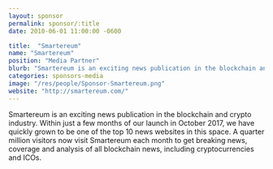 ```yaml
---
layout: sponsor
permalink: sponsor/:title
date: 2010-06-01 11:00:00 -0600

title:  "Smartereum"
name: "Smartereum"
position: "Media Partner"
blurb: "Smartereum is an exciting news publication in the blockchain and crypto industry."
categories: sponsors-media
image: "/res/people/Sponsor-Smartereum.png"
website: "http://smartereum.com/"
---
```


Smartereum is an exciting news publication in the blockchain and crypto industry. Within just a few months of our launch in October 2017, we have quickly grown to be one of the top 10 news websites in this space. A quarter million visitors now visit Smartereum each month to get breaking news, coverage and analysis of all blockchain news, including cryptocurrencies and ICOs.